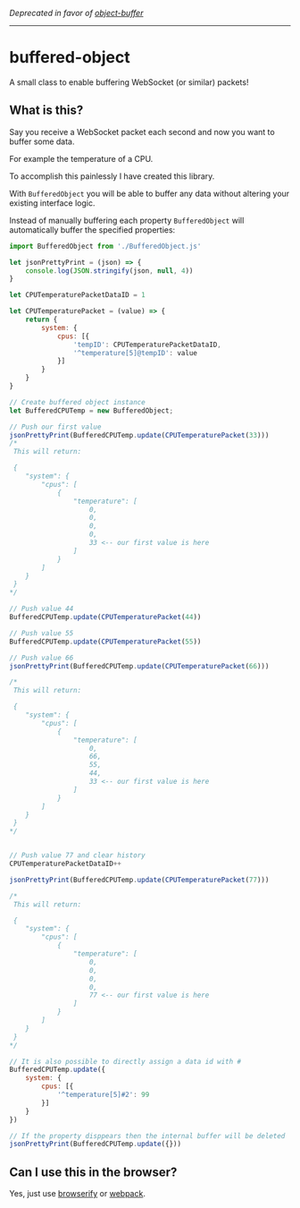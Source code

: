 *Deprecated in favor of [object-buffer](https://npmjs.com/object-buffer)*

---

# buffered-object
A small class to enable buffering WebSocket (or similar) packets!

## What is this?

Say you receive a WebSocket packet each second and now you want to buffer some data.

For example the temperature of a CPU.

To accomplish this painlessly I have created this library.

With `BufferedObject` you will be able to buffer any data without altering your existing interface logic.

Instead of manually buffering each property `BufferedObject` will automatically buffer the specified properties:

```js
import BufferedObject from './BufferedObject.js'

let jsonPrettyPrint = (json) => {
	console.log(JSON.stringify(json, null, 4))
}

let CPUTemperaturePacketDataID = 1

let CPUTemperaturePacket = (value) => {
	return {
		system: {
			cpus: [{
				'tempID': CPUTemperaturePacketDataID,
				'^temperature[5]@tempID': value
			}]
		}
	}
}

// Create buffered object instance
let BufferedCPUTemp = new BufferedObject;

// Push our first value
jsonPrettyPrint(BufferedCPUTemp.update(CPUTemperaturePacket(33)))
/*
 This will return:

 {
 	"system": {
 		"cpus": [
 			{
 				"temperature": [
 					0,
 					0,
 					0,
 					0,
 					33 <-- our first value is here
 				]
 			}
 		]
 	}
 }
*/

// Push value 44
BufferedCPUTemp.update(CPUTemperaturePacket(44))

// Push value 55
BufferedCPUTemp.update(CPUTemperaturePacket(55))

// Push value 66
jsonPrettyPrint(BufferedCPUTemp.update(CPUTemperaturePacket(66)))

/*
 This will return:

 {
 	"system": {
 		"cpus": [
 			{
 				"temperature": [
 					0,
 					66,
 					55,
 					44,
 					33 <-- our first value is here
 				]
 			}
 		]
 	}
 }
*/


// Push value 77 and clear history
CPUTemperaturePacketDataID++

jsonPrettyPrint(BufferedCPUTemp.update(CPUTemperaturePacket(77)))

/*
 This will return:

 {
 	"system": {
 		"cpus": [
 			{
 				"temperature": [
 					0,
 					0,
 					0,
 					0,
 					77 <-- our first value is here
 				]
 			}
 		]
 	}
 }
*/

// It is also possible to directly assign a data id with #
BufferedCPUTemp.update({
	system: {
		cpus: [{
			'^temperature[5]#2': 99
		}]
	}
})

// If the property disppears then the internal buffer will be deleted
jsonPrettyPrint(BufferedCPUTemp.update({}))
```

## Can I use this in the browser?

Yes, just use [browserify](http://npmjs.com/browserify) or [webpack](http://npmjs.com/webpack).
